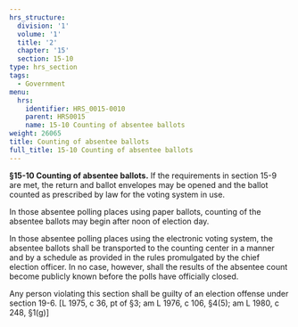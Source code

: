 ```yaml
---
hrs_structure:
  division: '1'
  volume: '1'
  title: '2'
  chapter: '15'
  section: 15-10
type: hrs_section
tags:
  - Government
menu:
  hrs:
    identifier: HRS_0015-0010
    parent: HRS0015
    name: 15-10 Counting of absentee ballots
weight: 26065
title: Counting of absentee ballots
full_title: 15-10 Counting of absentee ballots
---
```

**§15-10 Counting of absentee ballots.** If the requirements in section 15-9 are met, the return and ballot envelopes may be opened and the ballot counted as prescribed by law for the voting system in use.

In those absentee polling places using paper ballots, counting of the absentee ballots may begin after noon of election day.

In those absentee polling places using the electronic voting system, the absentee ballots shall be transported to the counting center in a manner and by a schedule as provided in the rules promulgated by the chief election officer. In no case, however, shall the results of the absentee count become publicly known before the polls have officially closed.

Any person violating this section shall be guilty of an election offense under section 19-6\. [L 1975, c 36, pt of §3; am L 1976, c 106, §4(5); am L 1980, c 248, §1(g)]